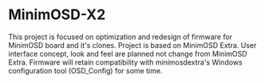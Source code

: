 # MinimOSD-X2
   This project is focused on optimization and redesign of firmware for MinimOSD 
   board and it's clones. Project is based on MinimOSD Extra. User interface
   concept, look and feel are planned not change from MinimOSD Extra. Firmware
   will retain compatibility with minimosdextra's Windows configuration tool
   (OSD_Config) for some time.
   
